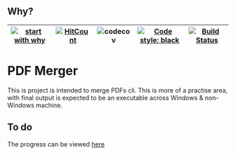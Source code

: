 ## Why?

| [![start with why](https://img.shields.io/badge/start%20with-why%3F-brightgreen.svg?style=flat)](https://dheepakg.github.io/side-project/2019/05/29/side-project-1.html) | [![HitCount](http://hits.dwyl.com/dheepakg/pdfMerge/Project1.svg)](http://hits.dwyl.com/dheepakg/pdfMerge/Project1) | ![codecov](https://codecov.io/gh/dheepakg/pdfmerge/branch/master/graph/badge.svg) | [![Code style: black](https://img.shields.io/badge/code%20style-black-000000.svg)](https://github.com/psf/black) | [![Build Status](https://travis-ci.org/dheepakg/pdfmerge.svg?branch=master)](https://travis-ci.org/dheepakg/pdfmerge) |
| ------------------------------------------------------------------------------------------------------------------------------------------------------------------------ | ------------------------------------------------------------------------------------------------------------------- | --------------------------------------------------------------------------------- | ---------------------------------------------------------------------------------------------------------------- | --------------------------------------------------------------------------------------------------------------------- |


# PDF Merger

This is project is intended to merge PDFs cli. This is more of a practise area, with final output is expected to be an executable across Windows & non-Windows machine.

## To do

The progress can be viewed [here](https://github.com/dheepakg/pdfmerge/projects/1)
